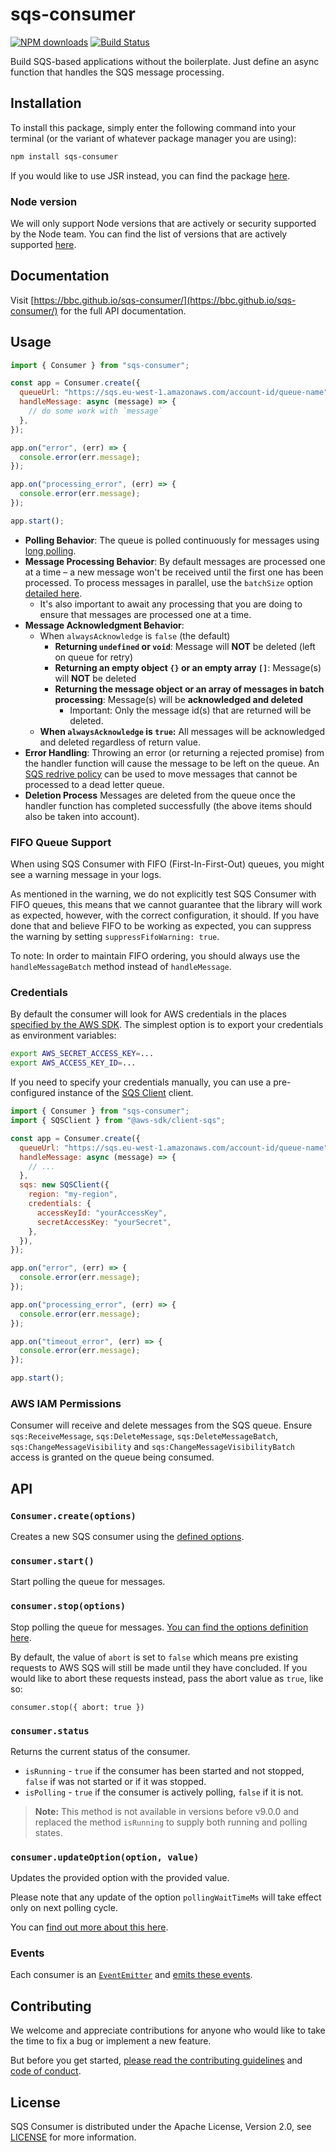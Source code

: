 # sqs-consumer

[![NPM downloads](https://img.shields.io/npm/dm/sqs-consumer.svg?style=flat)](https://npmjs.org/package/sqs-consumer)
[![Build Status](https://github.com/bbc/sqs-consumer/actions/workflows/test.yml/badge.svg?branch=main)](https://github.com/bbc/sqs-consumer/actions/workflows/test.yml)

Build SQS-based applications without the boilerplate. Just define an async function that handles the SQS message processing.

## Installation

To install this package, simply enter the following command into your terminal (or the variant of whatever package manager you are using):

```bash
npm install sqs-consumer
```

If you would like to use JSR instead, you can find the package [here](https://jsr.io/@bbc/sqs-consumer).

### Node version

We will only support Node versions that are actively or security supported by the Node team. You can find the list of versions that are actively supported [here](https://nodejs.org/en/about/releases/).

## Documentation

Visit [https://bbc.github.io/sqs-consumer/](https://bbc.github.io/sqs-consumer/) for the full API documentation.

## Usage

```js
import { Consumer } from "sqs-consumer";

const app = Consumer.create({
  queueUrl: "https://sqs.eu-west-1.amazonaws.com/account-id/queue-name",
  handleMessage: async (message) => {
    // do some work with `message`
  },
});

app.on("error", (err) => {
  console.error(err.message);
});

app.on("processing_error", (err) => {
  console.error(err.message);
});

app.start();
```

- **Polling Behavior**: The queue is polled continuously for messages using [long polling](https://docs.aws.amazon.com/AWSSimpleQueueService/latest/SQSDeveloperGuide/sqs-long-polling.html).
- **Message Processing Behavior**: By default messages are processed one at a time – a new message won't be received until the first one has been processed. To process messages in parallel, use the `batchSize` option [detailed here](https://bbc.github.io/sqs-consumer/interfaces/ConsumerOptions.html#batchSize).
  - It's also important to await any processing that you are doing to ensure that messages are processed one at a time.
- **Message Acknowledgment Behavior**:
  - When `alwaysAcknowledge` is `false` (the default)
    - **Returning `undefined` or `void`**: Message will **NOT** be deleted (left on queue for retry)
    - **Returning an empty object `{}` or an empty array `[]`**: Message(s) will **NOT** be deleted
    - **Returning the message object or an array of messages in batch processing**: Message(s) will be **acknowledged and deleted**
      - Important: Only the message id(s) that are returned will be deleted.
  - **When `alwaysAcknowledge` is `true`:** All messages will be acknowledged and deleted regardless of return value.
- **Error Handling**: Throwing an error (or returning a rejected promise) from the handler function will cause the message to be left on the queue. An [SQS redrive policy](https://docs.aws.amazon.com/AWSSimpleQueueService/latest/SQSDeveloperGuide/SQSDeadLetterQueue.html) can be used to move messages that cannot be processed to a dead letter queue.
- **Deletion Process** Messages are deleted from the queue once the handler function has completed successfully (the above items should also be taken into account).

### FIFO Queue Support

When using SQS Consumer with FIFO (First-In-First-Out) queues, you might see a warning message in your logs.

As mentioned in the warning, we do not explicitly test SQS Consumer with FIFO queues, this means that we cannot guarantee that the library will work as expected, however, with the correct configuration, it should. If you have done that and believe FIFO to be working as expected, you can suppress the warning by setting `suppressFifoWarning: true`.

To note: In order to maintain FIFO ordering, you should always use the `handleMessageBatch` method instead of `handleMessage`.

### Credentials

By default the consumer will look for AWS credentials in the places [specified by the AWS SDK](https://docs.aws.amazon.com/AWSJavaScriptSDK/guide/node-configuring.html#Setting_AWS_Credentials). The simplest option is to export your credentials as environment variables:

```bash
export AWS_SECRET_ACCESS_KEY=...
export AWS_ACCESS_KEY_ID=...
```

If you need to specify your credentials manually, you can use a pre-configured instance of the [SQS Client](https://docs.aws.amazon.com/AWSJavaScriptSDK/v3/latest/clients/client-sqs/classes/sqsclient.html) client.

```js
import { Consumer } from "sqs-consumer";
import { SQSClient } from "@aws-sdk/client-sqs";

const app = Consumer.create({
  queueUrl: "https://sqs.eu-west-1.amazonaws.com/account-id/queue-name",
  handleMessage: async (message) => {
    // ...
  },
  sqs: new SQSClient({
    region: "my-region",
    credentials: {
      accessKeyId: "yourAccessKey",
      secretAccessKey: "yourSecret",
    },
  }),
});

app.on("error", (err) => {
  console.error(err.message);
});

app.on("processing_error", (err) => {
  console.error(err.message);
});

app.on("timeout_error", (err) => {
  console.error(err.message);
});

app.start();
```

### AWS IAM Permissions

Consumer will receive and delete messages from the SQS queue. Ensure `sqs:ReceiveMessage`, `sqs:DeleteMessage`, `sqs:DeleteMessageBatch`, `sqs:ChangeMessageVisibility` and `sqs:ChangeMessageVisibilityBatch` access is granted on the queue being consumed.

## API

### `Consumer.create(options)`

Creates a new SQS consumer using the [defined options](https://bbc.github.io/sqs-consumer/interfaces/ConsumerOptions.html).

### `consumer.start()`

Start polling the queue for messages.

### `consumer.stop(options)`

Stop polling the queue for messages. [You can find the options definition here](https://bbc.github.io/sqs-consumer/interfaces/StopOptions.html).

By default, the value of `abort` is set to `false` which means pre existing requests to AWS SQS will still be made until they have concluded. If you would like to abort these requests instead, pass the abort value as `true`, like so:

`consumer.stop({ abort: true })`

### `consumer.status`

Returns the current status of the consumer.

- `isRunning` - `true` if the consumer has been started and not stopped, `false` if was not started or if it was stopped.
- `isPolling` - `true` if the consumer is actively polling, `false` if it is not.

> **Note:**
> This method is not available in versions before v9.0.0 and replaced the method `isRunning` to supply both running and polling states.

### `consumer.updateOption(option, value)`

Updates the provided option with the provided value.

Please note that any update of the option `pollingWaitTimeMs` will take effect only on next polling cycle.

You can [find out more about this here](https://bbc.github.io/sqs-consumer/classes/Consumer.html#updateOption).

### Events

Each consumer is an [`EventEmitter`](https://nodejs.org/api/events.html) and [emits these events](https://bbc.github.io/sqs-consumer/interfaces/Events.html).

## Contributing

We welcome and appreciate contributions for anyone who would like to take the time to fix a bug or implement a new feature.

But before you get started, [please read the contributing guidelines](https://github.com/bbc/sqs-consumer/blob/main/.github/CONTRIBUTING.md) and [code of conduct](https://github.com/bbc/sqs-consumer/blob/main/.github/CODE_OF_CONDUCT.md).

## License

SQS Consumer is distributed under the Apache License, Version 2.0, see [LICENSE](https://github.com/bbc/sqs-consumer/blob/main/LICENSE) for more information.
